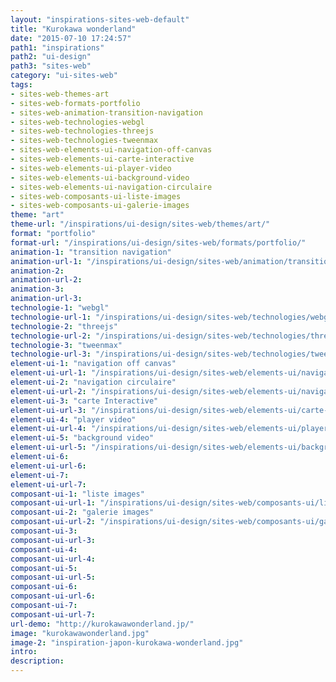 ```yaml
---
layout: "inspirations-sites-web-default"
title: "Kurokawa wonderland"
date: "2015-07-10 17:24:57"
path1: "inspirations"
path2: "ui-design"
path3: "sites-web"
category: "ui-sites-web"
tags:
- sites-web-themes-art
- sites-web-formats-portfolio
- sites-web-animation-transition-navigation
- sites-web-technologies-webgl
- sites-web-technologies-threejs
- sites-web-technologies-tweenmax
- sites-web-elements-ui-navigation-off-canvas
- sites-web-elements-ui-carte-interactive
- sites-web-elements-ui-player-video
- sites-web-elements-ui-background-video
- sites-web-elements-ui-navigation-circulaire
- sites-web-composants-ui-liste-images
- sites-web-composants-ui-galerie-images
theme: "art"
theme-url: "/inspirations/ui-design/sites-web/themes/art/"
format: "portfolio"
format-url: "/inspirations/ui-design/sites-web/formats/portfolio/"
animation-1: "transition navigation"
animation-url-1: "/inspirations/ui-design/sites-web/animation/transition-navigation/"
animation-2:
animation-url-2:
animation-3:
animation-url-3:
technologie-1: "webgl"
technologie-url-1: "/inspirations/ui-design/sites-web/technologies/webgl/"
technologie-2: "threejs"
technologie-url-2: "/inspirations/ui-design/sites-web/technologies/threejs/"
technologie-3: "tweenmax"
technologie-url-3: "/inspirations/ui-design/sites-web/technologies/tweenmax/"
element-ui-1: "navigation off canvas"
element-ui-url-1: "/inspirations/ui-design/sites-web/elements-ui/navigation-off-canvas/"
element-ui-2: "navigation circulaire"
element-ui-url-2: "/inspirations/ui-design/sites-web/elements-ui/navigation-circulaire/"
element-ui-3: "carte Interactive"
element-ui-url-3: "/inspirations/ui-design/sites-web/elements-ui/carte-interactive/"
element-ui-4: "player video"
element-ui-url-4: "/inspirations/ui-design/sites-web/elements-ui/player-video/"
element-ui-5: "background video"
element-ui-url-5: "/inspirations/ui-design/sites-web/elements-ui/background-video/"
element-ui-6:
element-ui-url-6:
element-ui-7:
element-ui-url-7:
composant-ui-1: "liste images"
composant-ui-url-1: "/inspirations/ui-design/sites-web/composants-ui/liste-images/"
composant-ui-2: "galerie images"
composant-ui-url-2: "/inspirations/ui-design/sites-web/composants-ui/galerie-images/"
composant-ui-3:
composant-ui-url-3:
composant-ui-4:
composant-ui-url-4:
composant-ui-5:
composant-ui-url-5:
composant-ui-6:
composant-ui-url-6:
composant-ui-7:
composant-ui-url-7:
url-demo: "http://kurokawawonderland.jp/"
image: "kurokawawonderland.jpg"
image-2: "inspiration-japon-kurokawa-wonderland.jpg"
intro:
description:
---
```

